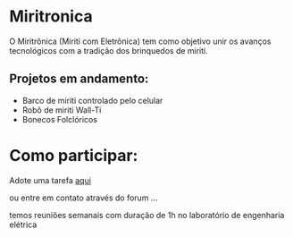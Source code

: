 # Miritronica 

O Miritrônica (Miriti com Eletrônica) tem como objetivo unir os avanços tecnológicos com a tradição dos brinquedos de miriti.

## Projetos em andamento:

* Barco de miriti controlado pelo celular
* Robô de miriti Wall-Ti
* Bonecos Folclóricos

# Como participar:

Adote uma tarefa [aqui](https://github.com/lasseufpa/Miritronica/issues)

ou entre em contato através do forum ...

temos reuniões semanais com duração de 1h no laboratório de engenharia elétrica



